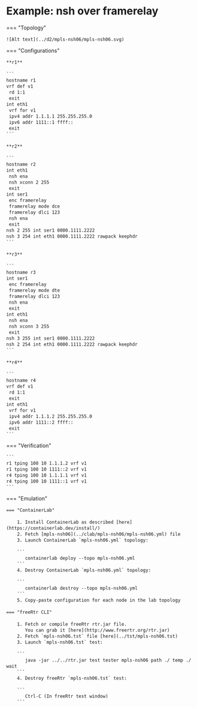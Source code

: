 # Example: nsh over framerelay

=== "Topology"

    ![Alt text](../d2/mpls-nsh06/mpls-nsh06.svg)

=== "Configurations"

    **r1**

    ```
    hostname r1
    vrf def v1
     rd 1:1
     exit
    int eth1
     vrf for v1
     ipv4 addr 1.1.1.1 255.255.255.0
     ipv6 addr 1111::1 ffff::
     exit
    ```

    **r2**

    ```
    hostname r2
    int eth1
     nsh ena
     nsh xconn 2 255
     exit
    int ser1
     enc framerelay
     framerelay mode dce
     framerelay dlci 123
     nsh ena
     exit
    nsh 2 255 int ser1 0000.1111.2222
    nsh 3 254 int eth1 0000.1111.2222 rawpack keephdr
    ```

    **r3**

    ```
    hostname r3
    int ser1
     enc framerelay
     framerelay mode dte
     framerelay dlci 123
     nsh ena
     exit
    int eth1
     nsh ena
     nsh xconn 3 255
     exit
    nsh 3 255 int ser1 0000.1111.2222
    nsh 2 254 int eth1 0000.1111.2222 rawpack keephdr
    ```

    **r4**

    ```
    hostname r4
    vrf def v1
     rd 1:1
     exit
    int eth1
     vrf for v1
     ipv4 addr 1.1.1.2 255.255.255.0
     ipv6 addr 1111::2 ffff::
     exit
    ```

=== "Verification"

    ```
    r1 tping 100 10 1.1.1.2 vrf v1
    r1 tping 100 10 1111::2 vrf v1
    r4 tping 100 10 1.1.1.1 vrf v1
    r4 tping 100 10 1111::1 vrf v1
    ```

=== "Emulation"

    === "ContainerLab"

        1. Install ContainerLab as described [here](https://containerlab.dev/install/)  
        2. Fetch [mpls-nsh06](../clab/mpls-nsh06/mpls-nsh06.yml) file  
        3. Launch ContainerLab `mpls-nsh06.yml` topology:  

        ```
           containerlab deploy --topo mpls-nsh06.yml  
        ```
        4. Destroy ContainerLab `mpls-nsh06.yml` topology:  

        ```
           containerlab destroy --topo mpls-nsh06.yml  
        ```
        5. Copy-paste configuration for each node in the lab topology

    === "freeRtr CLI"

        1. Fetch or compile freeRtr rtr.jar file.  
           You can grab it [here](http://www.freertr.org/rtr.jar)  
        2. Fetch `mpls-nsh06.tst` file [here](../tst/mpls-nsh06.tst)  
        3. Launch `mpls-nsh06.tst` test:  

        ```
           java -jar ../../rtr.jar test tester mpls-nsh06 path ./ temp ./ wait
        ```
        4. Destroy freeRtr `mpls-nsh06.tst` test:  

        ```
           Ctrl-C (In freeRtr test window)
        ```

